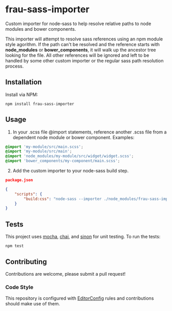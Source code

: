 # frau-sass-importer

Custom importer for node-sass to help resolve relative paths to node modules and bower components.

This importer will attempt to resolve sass references using an npm module style agorithm. If the path can't be resolved and the reference starts with **node_modules** or **bower_components**, it will walk up the ancestor tree looking for the file. All other references will be ignored and left to be handled by some other custom importer or the regular sass path resolution process.

## Installation

Install via NPM:

```shell
npm install frau-sass-importer
```

## Usage

1) In your .scss file @import statements, reference another .scss file from a dependent node module or bower component. Examples:

```scss
@import 'my-module/src/main.scss';
@import 'my-module/src/main';
@import 'node_modules/my-module/src/widget/widget.scss';
@import 'bower_components/my-component/main.scss';
```

2) Add the custom importer to your node-sass build step.

```json
package.json

{
	"scripts": {
		"build:css": "node-sass --importer ./node_modules/frau-sass-importer/ ./src/app.scss > ./dist/app.css"
	}
}
```

## Tests
This project uses [mocha](https://mochajs.org/), [chai](http://chaijs.com/), and [sinon](http://sinonjs.org/) for unit testing. To run the tests:

```shell
npm test
```

## Contributing
Contributions are welcome, please submit a pull request!

### Code Style

This repository is configured with [EditorConfig](http://editorconfig.org) rules and contributions should make use of them.

